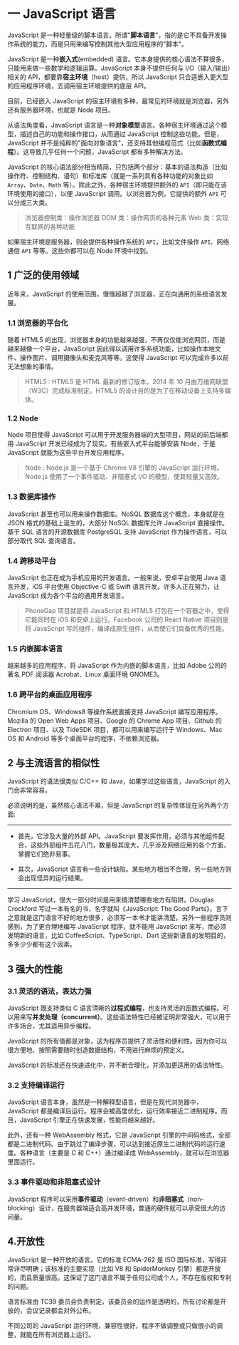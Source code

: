 # 一 JavaScript 语言

JavaScript 是一种轻量级的脚本语言。所谓"**脚本语言**"，指的是它不具备开发操作系统的能力，而是只用来编写控制其他大型应用程序的"脚本"。

JavaScript 是一种**嵌入式**(embedded) 语言。它本身提供的核心语法不算很多，只能用来做一些数学和逻辑运算。JavaScript 本身不提供任何与 I/O（输入/输出）相关的 API，都要靠**宿主环境**（host）提供，所以 JavaScript 只合适嵌入更大型的应用程序环境，去调用宿主环境提供的底层 API。

目前，已经嵌入 JavaScript 的宿主环境有多种，最常见的环境就是浏览器，另外还有服务器环境，也就是 Node 项目。

从语法角度看，JavaScript 语言是一种**对象模型**语言。各种宿主环境通过这个模型，描述自己的功能和操作接口，从而通过 JavaScript 控制这些功能。但是，JavaScript 并不是纯粹的"面向对象语言"，还支持其他编程范式（比如**函数式编程**）。这导致几乎任何一个问题，JavaScript 都有多种解决方法。

JavaScript 的核心语法部分相当精简，只包括两个部分：基本的语法构造（比如操作符、控制结构、语句）和标准库（就是一系列具有各种功能的对象比如 `Array`、`Date`、`Math` 等）。除此之外，各种宿主环境提供额外的 `API`（即只能在该环境使用的接口），以便 JavaScript 调用。以浏览器为例，它提供的额外 `API` 可以分成三大类。

> 浏览器控制类：操作浏览器
> DOM 类：操作网页的各种元素
> Web 类：实现互联网的各种功能

如果宿主环境是服务器，则会提供各种操作系统的 `API`，比如文件操作 `API`、网络通信 `API` 等等。这些你都可以在 Node 环境中找到。

## 1 广泛的使用领域

近年来，JavaScript 的使用范围，慢慢超越了浏览器，正在向通用的系统语言发展。

### 1.1 浏览器的平台化

随着 HTML5 的出现，浏览器本身的功能越来越强，不再仅仅能浏览网页，而是越来越像一个平台，JavaScript 因此得以调用许多系统功能，比如操作本地文件、操作图片、调用摄像头和麦克风等等。这使得 JavaScript 可以完成许多以前无法想象的事情。

> HTML5 : HTML5 是 HTML 最新的修订版本，2014 年 10 月由万维网联盟（W3C）完成标准制定。HTML5 的设计目的是为了在移动设备上支持多媒体。

### 1.2 Node

Node 项目使得 JavaScript 可以用于开发服务器端的大型项目，网站的前后端都用 JavaScript 开发已经成为了现实。有些嵌入式平台能够安装 Node，于是 JavaScript 就能为这些平台开发应用程序。

> Node : Node.js 是一个基于 Chrome V8 引擎的 JavaScript 运行环境。 Node.js 使用了一个事件驱动、非阻塞式 I/O 的模型，使其轻量又高效。

### 1.3 数据库操作

JavaScript 甚至也可以用来操作数据库。NoSQL 数据库这个概念，本身就是在 JSON 格式的基础上诞生的，大部分 NoSQL 数据库允许 JavaScript 直接操作。基于 SQL 语言的开源数据库 PostgreSQL 支持 JavaScript 作为操作语言，可以部分取代 SQL 查询语言。

### 1.4 跨移动平台

JavaScript 也正在成为手机应用的开发语言。一般来说，安卓平台使用 Java 语言开发，iOS 平台使用 Objective-C 或 Swift 语言开发。许多人正在努力，让 JavaScript 成为各个平台的通用开发语言。

> PhoneGap 项目就是将 JavaScript 和 HTML5 打包在一个容器之中，使得它能同时在 iOS 和安卓上运行。Facebook 公司的 React Native 项目则是将 JavaScript 写的组件，编译成原生组件，从而使它们具备优秀的性能。

### 1.5 内嵌脚本语言

越来越多的应用程序，将 JavaScript 作为内嵌的脚本语言，比如 Adobe 公司的著名 PDF 阅读器 Acrobat、Linux 桌面环境 GNOME3。

### 1.6 跨平台的桌面应用程序

Chromium OS、Windows8 等操作系统直接支持 JavaScript 编写应用程序。Mozilla 的 Open Web Apps 项目、Google 的 Chrome App 项目、Github 的 Electron 项目、以及 TideSDK 项目，都可以用来编写运行于 Windows、Mac OS 和 Android 等多个桌面平台的程序，不依赖浏览器。

## 2 与主流语言的相似性

JavaScript 的语法很类似 C/C++ 和 Java，如果学过这些语言，JavaScript 的入门会非常容易。

必须说明的是，虽然核心语法不难，但是 JavaScript 的复杂性体现在另外两个方面:

---

- 首先，它涉及大量的外部 API。JavaScript 要发挥作用，必须与其他组件配合，这些外部组件五花八门，数量极其庞大，几乎涉及网络应用的各个方面，掌握它们绝非易事。

- 其次，JavaScript 语言有一些设计缺陷。某些地方相当不合理，另一些地方则会出现怪异的运行结果。

---

学习 JavaScript，很大一部分时间是用来搞清楚哪些地方有陷阱。Douglas Crockford 写过一本有名的书，名字就叫《JavaScript: The Good Parts》，言下之意就是这门语言不好的地方很多，必须写一本书才能讲清楚。另外一些程序员则感到，为了更合理地编写 JavaScript 程序，就不能用 JavaScript 来写，而必须发明新的语言，比如 CoffeeScript、TypeScript、Dart 这些新语言的发明目的，多多少少都有这个因素。

## 3 强大的性能

### 3.1 灵活的语法，表达力强

JavaScript 既支持类似 C 语言清晰的**过程式编程**，也支持灵活的函数式编程。可以用来写**并发处理（concurrent）**。这些语法特性已经被证明非常强大，可以用于许多场合，尤其适用异步编程。

JavaScript 的所有值都是对象，这为程序员提供了灵活性和便利性。因为你可以很方便地、按照需要随时创造数据结构，不用进行麻烦的预定义。

JavaScript 的标准还在快速进化中，并不断合理化，并添加更适用的语法特性。

### 3.2 支持编译运行

JavaScript 语言本身，虽然是一种解释型语言，但是在现代浏览器中，JavaScript 都是编译后运行。程序会被高度优化，运行效率接近二进制程序。而且，JavaScript 引擎正在快速发展，性能将越来越好。

此外，还有一种 WebAssembly 格式，它是 JavaScript 引擎的中间码格式，全部都是二进制代码。由于跳过了编译步骤，可以达到接近原生二进制代码的运行速度。各种语言（主要是 C 和 C++）通过编译成 WebAssembly，就可以在浏览器里面运行。

### 3.3 事件驱动和非阻塞式设计

JavaScript 程序可以采用**事件驱动**（event-driven）和**非阻塞式**（non-blocking）设计，在服务器端适合高并发环境，普通的硬件就可以承受很大的访问量。

## 4.开放性

JavaScript 是一种开放的语言。它的标准 ECMA-262 是 ISO 国际标准，写得非常详尽明确；该标准的主要实现（比如 V8 和 SpiderMonkey 引擎）都是开放的，而且质量很高。这保证了这门语言不属于任何公司或个人，不存在版权和专利的问题。

语言标准由 TC39 委员会负责制定，该委员会的运作是透明的，所有讨论都是开放的，会议记录都会对外公布。

不同公司的 JavaScript 运行环境，兼容性很好，程序不做调整或只做很小的调整，就能在所有浏览器上运行。
